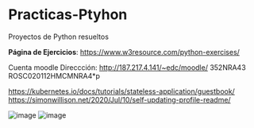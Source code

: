 # Practicas-Ptyhon
Proyectos de Python resueltos 

**Página de Ejercicios**: https://www.w3resource.com/python-exercises/ 

Cuenta moodle
Direccción: http://187.217.4.141/~edc/moodle/
352NRA43
ROSC020112HMCMNRA4*p

https://kubernetes.io/docs/tutorials/stateless-application/guestbook/
https://simonwillison.net/2020/Jul/10/self-updating-profile-readme/

![image](https://user-images.githubusercontent.com/111446231/187725214-026fce90-2f86-4b3e-9873-f18d7f0e0538.png)
![image](https://user-images.githubusercontent.com/111446231/194108159-9da582a1-1994-4523-869d-b3f249667428.png)
